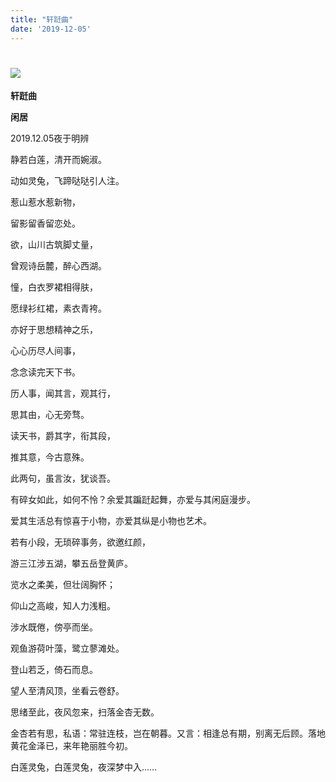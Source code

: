 ```yaml
---
title: "轩跹曲"
date: '2019-12-05'
---
```

  #  ![](/images/heshui.jpg)
  
  **轩跹曲**
  
  **闲居**

2019.12.05夜于明辨

静若白莲，清开而婉淑。 

动如灵兔，飞蹄哒哒引人注。 

惹山惹水惹新物， 

留影留香留恋处。 

欲，山川古筑脚丈量， 

曾观诗岳麓，醉心西湖。 

憧，白衣罗裙相得肤， 

愿绿衫红裙，素衣青袴。 

亦好于思想精神之乐， 

心心历尽人间事， 

念念读完天下书。

历人事，闻其言，观其行， 

思其由，心无旁骛。 

读天书，爵其字，衔其段， 

推其意，今古意殊。 

此两句，虽言汝，犹谈吾。

有碎女如此，如何不怜？余爱其蹁跹起舞，亦爱与其闲庭漫步。 

爱其生活总有惊喜于小物，亦爱其纵是小物也艺术。 

若有小段，无琐碎事务，欲邀红颜， 

游三江涉五湖，攀五岳登黄庐。 

览水之柔美，但壮阔胸怀； 

仰山之高峻，知人力浅粗。 

涉水既倦，傍亭而坐。 

观鱼游荷叶藻，鹭立蓼滩处。 

登山若乏，倚石而息。 

望人至清风顶，坐看云卷舒。 

思绪至此，夜风忽来，扫落金杏无数。

金杏若有思，私语：常驻连枝，岂在朝暮。又言：相逢总有期，别离无后顾。落地黄花金泽已，来年艳丽胜今初。 

白莲灵兔，白莲灵兔，夜深梦中入…… 
